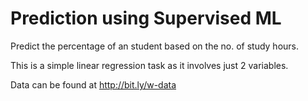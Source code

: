# Prediction using Supervised ML

Predict the percentage of an student based on the no. of study hours.

This is a simple linear regression task as it involves just 2 variables.

Data can be found at http://bit.ly/w-data

